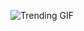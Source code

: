 
<!-- GIF_SECTION -->
![Trending GIF](https://media3.giphy.com/media/v1.Y2lkPThiYjIxNzcyMHQxcXBnaWNjbWh2eXdtZXM1aDNrajZiNmczemtyMDV3czY1OWhpYyZlcD12MV9naWZzX3NlYXJjaCZjdD1n/65n8RPEa3r65q/giphy.gif)
<!-- END_GIF_SECTION -->
